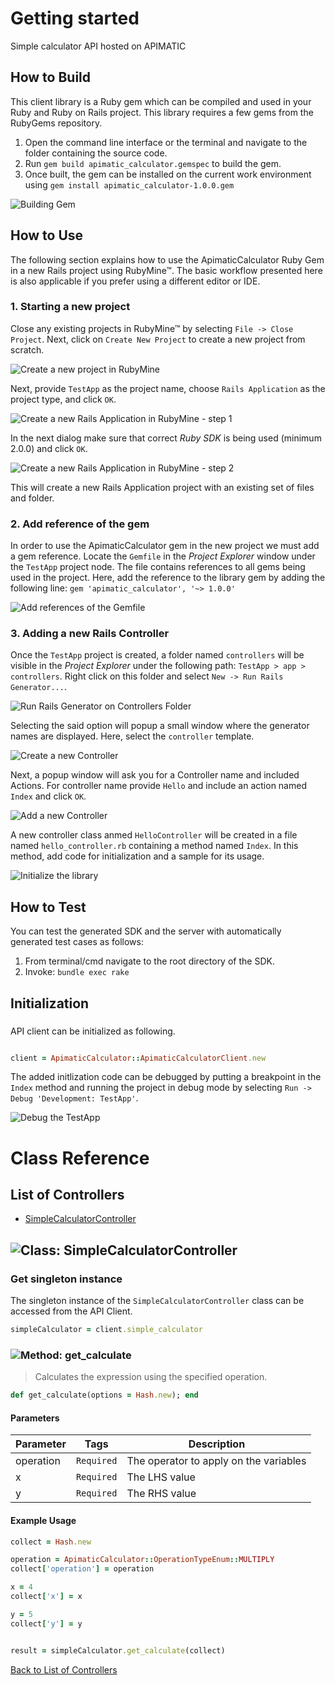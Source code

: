 # Getting started

Simple calculator API hosted on APIMATIC

## How to Build

This client library is a Ruby gem which can be compiled and used in your Ruby and Ruby on Rails project. This library requires a few gems from the RubyGems repository.

1. Open the command line interface or the terminal and navigate to the folder containing the source code.
2. Run ``` gem build apimatic_calculator.gemspec ``` to build the gem.
3. Once built, the gem can be installed on the current work environment using ``` gem install apimatic_calculator-1.0.0.gem ```

![Building Gem](https://apidocs.io/illustration/ruby?step=buildSDK&workspaceFolder=APIMATIC%20Calculator-Ruby&workspaceName=APIMATIC%20Calculator-Ruby&projectName=apimatic_calculator&gemName=apimatic_calculator&gemVer=1.0.0)

## How to Use

The following section explains how to use the ApimaticCalculator Ruby Gem in a new Rails project using RubyMine&trade;. The basic workflow presented here is also applicable if you prefer using a different editor or IDE.

### 1. Starting a new project

Close any existing projects in RubyMine&trade; by selecting ``` File -> Close Project ```. Next, click on ``` Create New Project ``` to create a new project from scratch.

![Create a new project in RubyMine](https://apidocs.io/illustration/ruby?step=createNewProject0&workspaceFolder=APIMATIC%20Calculator-Ruby&workspaceName=ApimaticCalculator&projectName=apimatic_calculator&gemName=apimatic_calculator&gemVer=1.0.0)

Next, provide ``` TestApp ``` as the project name, choose ``` Rails Application ``` as the project type, and click ``` OK ```.

![Create a new Rails Application in RubyMine - step 1](https://apidocs.io/illustration/ruby?step=createNewProject1&workspaceFolder=APIMATIC%20Calculator-Ruby&workspaceName=ApimaticCalculator&projectName=apimatic_calculator&gemName=apimatic_calculator&gemVer=1.0.0)

In the next dialog make sure that correct *Ruby SDK* is being used (minimum 2.0.0) and click ``` OK ```.

![Create a new Rails Application in RubyMine - step 2](https://apidocs.io/illustration/ruby?step=createNewProject2&workspaceFolder=APIMATIC%20Calculator-Ruby&workspaceName=ApimaticCalculator&projectName=apimatic_calculator&gemName=apimatic_calculator&gemVer=1.0.0)

This will create a new Rails Application project with an existing set of files and folder.

### 2. Add reference of the gem

In order to use the ApimaticCalculator gem in the new project we must add a gem reference. Locate the ```Gemfile``` in the *Project Explorer* window under the ``` TestApp ``` project node. The file contains references to all gems being used in the project. Here, add the reference to the library gem by adding the following line: ``` gem 'apimatic_calculator', '~> 1.0.0' ```

![Add references of the Gemfile](https://apidocs.io/illustration/ruby?step=addReference&workspaceFolder=APIMATIC%20Calculator-Ruby&workspaceName=ApimaticCalculator&projectName=apimatic_calculator&gemName=apimatic_calculator&gemVer=1.0.0)

### 3. Adding a new Rails Controller

Once the ``` TestApp ``` project is created, a folder named ``` controllers ``` will be visible in the *Project Explorer* under the following path: ``` TestApp > app > controllers ```. Right click on this folder and select ``` New -> Run Rails Generator... ```.

![Run Rails Generator on Controllers Folder](https://apidocs.io/illustration/ruby?step=addCode0&workspaceFolder=APIMATIC%20Calculator-Ruby&workspaceName=ApimaticCalculator&projectName=apimatic_calculator&gemName=apimatic_calculator&gemVer=1.0.0)

Selecting the said option will popup a small window where the generator names are displayed. Here, select the ``` controller ``` template.

![Create a new Controller](https://apidocs.io/illustration/ruby?step=addCode1&workspaceFolder=APIMATIC%20Calculator-Ruby&workspaceName=ApimaticCalculator&projectName=apimatic_calculator&gemName=apimatic_calculator&gemVer=1.0.0)

Next, a popup window will ask you for a Controller name and included Actions. For controller name provide ``` Hello ``` and include an action named ``` Index ``` and click ``` OK ```.

![Add a new Controller](https://apidocs.io/illustration/ruby?step=addCode2&workspaceFolder=APIMATIC%20Calculator-Ruby&workspaceName=ApimaticCalculator&projectName=apimatic_calculator&gemName=apimatic_calculator&gemVer=1.0.0)

A new controller class anmed ``` HelloController ``` will be created in a file named ``` hello_controller.rb ``` containing a method named ``` Index ```. In this method, add code for initialization and a sample for its usage.

![Initialize the library](https://apidocs.io/illustration/ruby?step=addCode3&workspaceFolder=APIMATIC%20Calculator-Ruby&workspaceName=ApimaticCalculator&projectName=apimatic_calculator&gemName=apimatic_calculator&gemVer=1.0.0)

## How to Test

You can test the generated SDK and the server with automatically generated test
cases as follows:

  1. From terminal/cmd navigate to the root directory of the SDK.
  2. Invoke: `bundle exec rake`

## Initialization

### 

API client can be initialized as following.

```ruby

client = ApimaticCalculator::ApimaticCalculatorClient.new
```

The added initlization code can be debugged by putting a breakpoint in the ``` Index ``` method and running the project in debug mode by selecting ``` Run -> Debug 'Development: TestApp' ```.

![Debug the TestApp](https://apidocs.io/illustration/ruby?step=addCode4&workspaceFolder=APIMATIC%20Calculator-Ruby&workspaceName=ApimaticCalculator&projectName=apimatic_calculator&gemName=apimatic_calculator&gemVer=1.0.0&initLine=client%2520%253D%2520ApimaticCalculatorClient.new)



# Class Reference

## <a name="list_of_controllers"></a>List of Controllers

* [SimpleCalculatorController](#simple_calculator_controller)

## <a name="simple_calculator_controller"></a>![Class: ](https://apidocs.io/img/class.png ".SimpleCalculatorController") SimpleCalculatorController

### Get singleton instance

The singleton instance of the ``` SimpleCalculatorController ``` class can be accessed from the API Client.

```ruby
simpleCalculator = client.simple_calculator
```

### <a name="get_calculate"></a>![Method: ](https://apidocs.io/img/method.png ".SimpleCalculatorController.get_calculate") get_calculate

> Calculates the expression using the specified operation.


```ruby
def get_calculate(options = Hash.new); end
```

#### Parameters

| Parameter | Tags | Description |
|-----------|------|-------------|
| operation |  ``` Required ```  | The operator to apply on the variables |
| x |  ``` Required ```  | The LHS value |
| y |  ``` Required ```  | The RHS value |


#### Example Usage

```ruby
collect = Hash.new

operation = ApimaticCalculator::OperationTypeEnum::MULTIPLY
collect['operation'] = operation

x = 4
collect['x'] = x

y = 5
collect['y'] = y


result = simpleCalculator.get_calculate(collect)

```


[Back to List of Controllers](#list_of_controllers)



